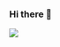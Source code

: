 ### Hi there 👋

[<img src="https://www.google.com/url?sa=i&url=https%3A%2F%2Fhelp.twitter.com%2Fen%2Fusing-twitter%2Fhow-to-tweet&psig=AOvVaw2ZEqqVS8z_mXVIwHk_LJGn&ust=1617141641672000&source=images&cd=vfe&ved=0CAIQjRxqFwoTCNi0_ZzA1u8CFQAAAAAdAAAAABAD">](https://twitter.com/gregrolwes)
<!--
**gregrolwes/gregrolwes** is a ✨ _special_ ✨ repository because its `README.md` (this file) appears on your GitHub profile.

Here are some ideas to get you started:

- 🔭 I’m currently working on ...
- 🌱 I’m currently learning ...
- 👯 I’m looking to collaborate on ...
- 🤔 I’m looking for help with ...
- 💬 Ask me about ...
- 📫 How to reach me: ...
- 😄 Pronouns: ...
- ⚡ Fun fact: ...
-->
